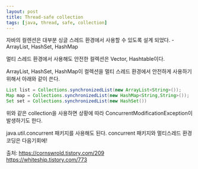 ```yaml
---
layout: post
title: Thread-safe collection
tags: [java, thread, safe, collection]
---
```


자바의 컬렌션은 대부분 싱글 스레드 환경에서 사용할 수 있도록 설계 되었다. - ArrayList, HashSet, HashMap

멀티 스레드 환경에서 사용해도 안전한 컬렉션은 Vector, Hashtable이다.

 ArrayList, HashSet, HashMap이 컬렉션을 멀티 스레드 환경에서 안전하게 사용하기 위해서 아래와 같이 쓴다.
 ```java
 List list = Collections.synchronizedList(new ArrayList<String>());
 Map map = Collections.synchronizedList(new HashMap<String,String>());
 Set set = Collections.synchronizedList(new HashSet())
```
위와 같은 collection을 사용하면 상황에 따라 ConcurrentModificationException이 발생하기도 한다.

java.util.concurrent 패키지를 사용해도 된다.
concurrent 패키지와 멀티스레드 환경 코딩은 다음기회에!
  
출처: https://cornswrold.tistory.com/209  
https://whiteship.tistory.com/773
